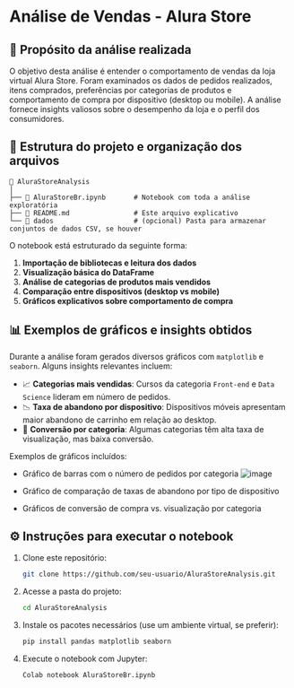 
# Análise de Vendas - Alura Store

## 📌 Propósito da análise realizada

O objetivo desta análise é entender o comportamento de vendas da loja virtual Alura Store. Foram examinados os dados de pedidos realizados, itens comprados, preferências por categorias de produtos e comportamento de compra por dispositivo (desktop ou mobile). A análise fornece insights valiosos sobre o desempenho da loja e o perfil dos consumidores.

## 📂 Estrutura do projeto e organização dos arquivos

```
📁 AluraStoreAnalysis
│
├── 📄 AluraStoreBr.ipynb       # Notebook com toda a análise exploratória
├── 📄 README.md                # Este arquivo explicativo
└── 📁 dados                    # (opcional) Pasta para armazenar conjuntos de dados CSV, se houver
```

O notebook está estruturado da seguinte forma:
1. **Importação de bibliotecas e leitura dos dados**
2. **Visualização básica do DataFrame**
3. **Análise de categorias de produtos mais vendidos**
4. **Comparação entre dispositivos (desktop vs mobile)**
5. **Gráficos explicativos sobre comportamento de compra**

## 📊 Exemplos de gráficos e insights obtidos

Durante a análise foram gerados diversos gráficos com `matplotlib` e `seaborn`. Alguns insights relevantes incluem:

- 📈 **Categorias mais vendidas**: Cursos da categoria `Front-end` e `Data Science` lideram em número de pedidos.
- 📉 **Taxa de abandono por dispositivo**: Dispositivos móveis apresentam maior abandono de carrinho em relação ao desktop.
- 🛒 **Conversão por categoria**: Algumas categorias têm alta taxa de visualização, mas baixa conversão.
  
Exemplos de gráficos incluídos:
- Gráfico de barras com o número de pedidos por categoria
![image](https://github.com/user-attachments/assets/ee43bc55-8e5c-4a3d-8d54-d5eafc7bb2ce)

- Gráfico de comparação de taxas de abandono por tipo de dispositivo
- Gráficos de conversão de compra vs. visualização por categoria

## ⚙️ Instruções para executar o notebook

1. Clone este repositório:
   ```bash
   git clone https://github.com/seu-usuario/AluraStoreAnalysis.git
   ```
2. Acesse a pasta do projeto:
   ```bash
   cd AluraStoreAnalysis
   ```
3. Instale os pacotes necessários (use um ambiente virtual, se preferir):
   ```bash
   pip install pandas matplotlib seaborn
   ```
4. Execute o notebook com Jupyter:
   ```bash
   Colab notebook AluraStoreBr.ipynb
   ```

